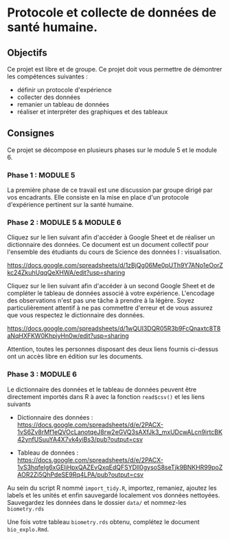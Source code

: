 # Protocole et collecte de données de santé humaine.

## Objectifs

Ce projet est libre et de groupe. Ce projet doit vous permettre de démontrer les compétences suivantes :

-   définir un protocole d'expérience
-   collecter des données
-   remanier un tableau de données
-   réaliser et interpréter des graphiques et des tableaux

## Consignes

Ce projet se décompose en plusieurs phases sur le module 5 et le module 6.

### Phase 1 : MODULE 5

La première phase de ce travail est une discussion par groupe dirigé par vos encadrants. Elle consiste en la mise en place d'un protocole d'expérience pertinent sur la santé humaine.

### Phase 2 : MODULE 5 & MODULE 6

Cliquez sur le lien suivant afin d'accéder à Google Sheet et de réaliser un dictionnaire des données. Ce document est un document collectif pour l'ensemble des étudiants du cours de Science des données I : visualisation.

<https://docs.google.com/spreadsheets/d/1zBjQg06Me0pUTh9Y7ANo1eOorZkc24ZkuhUqqQeXHWA/edit?usp=sharing>

Cliquez sur le lien suivant afin d'accéder à un second Google Sheet et de compléter le tableau de données associé à votre expérience. L'encodage des observations n'est pas une tâche à prendre à la légère. Soyez particulièrement attentif à ne pas commettre d'erreur et de vous assurez que vous respectez le dictionnaire des données.

<https://docs.google.com/spreadsheets/d/1wQUI3DQR05R3b9FcQnaxtc8T8aNqHXFKW0KhpiyHn0w/edit?usp=sharing>

Attention, toutes les personnes disposant des deux liens fournis ci-dessus ont un accès libre en édition sur les documents.

### Phase 3 : MODULE 6

Le dictionnaire des données et le tableau de données peuvent être directement importés dans R à avec la fonction `read$csv()` et les liens suivants

-   Dictionnaire des données : <https://docs.google.com/spreadsheets/d/e/2PACX-1vS6Zv8rMf1eQVOcLanotqeJ8rw2eGVQ3sAXfJk3_mxUDcwALcn9irtcBK42ynfUSuuYA4X7vk4yiBs3/pub?output=csv>

-   Tableau de données : <https://docs.google.com/spreadsheets/d/e/2PACX-1vS3hqfeIg6xGEliHpxQAZEvQxqEdQFSYDll0gysoS8seTjk9BNKHR99poZAOR2Zi5QhPdeSE9Rq4LPA/pub?output=csv>

Au sein du script R nommé `import_tidy.R`, importez, remaniez, ajoutez les labels et les unités et enfin sauvegardé localement vos données nettoyées. Sauvegardez les données dans le dossier `data/` et nommez-les `biometry.rds`

Une fois votre tableau `biometry.rds` obtenu, complétez le document `bio_explo.Rmd`.
